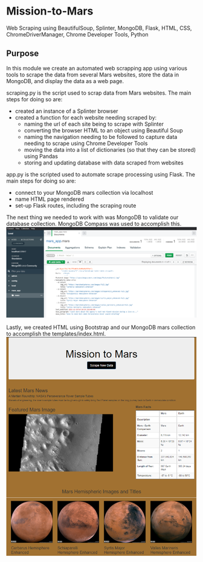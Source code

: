 # Mission-to-Mars
Web Scraping using BeautifulSoup, Splinter, MongoDB, Flask, HTML, CSS, ChromeDriverManager, Chrome Developer Tools, Python

## Purpose
In this module we create an automated web scrapping app using various tools to scrape the data from several Mars websites, store the data in MongoDB, and display the data as a web page.

scraping.py is the script used to scrap data from Mars websites. The main steps for doing so are:

- created an instance of a Splinter browser
- created a function for each website needing scraped by:
  - naming the url of each site being to scrape with Splinter
  - converting the browser HTML to an object using Beautiful Soup
  - naming the navigation needing to be followed to capture data needing to scrape using Chrome Developer Tools
  - moving the data into a list of dictionaries (so that they can be stored) using Pandas
  - storing and updating database with data scraped from websites
  
app.py is the scripted used to automate scrape processing using Flask. The main steps for doing so are: 

- connect to your MongoDB mars collection via localhost
- name HTML page rendered
- set-up Flask routes, including the scraping route

The next thing we needed to work with was MongoDB to validate our database collection. MongoDB Compass was used to accomplish this.
![](images/MarsMongoDB.png)

Lastly, we created HTML using Bootstrap and our MongoDB mars collection to accomplish the templates/index.html.
![](images/CompleteWebPage.png)
